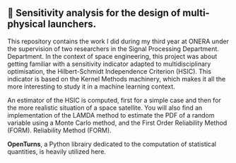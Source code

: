 ## 🚀 Sensitivity analysis for the design of multi-physical launchers.

This repository contains the work I did during my third year at ONERA under the supervision of two researchers in the Signal Processing Department.
Department. In the context of space engineering, this project was about getting familiar with a sensitivity indicator adapted to multidisciplinary optimisation,
the Hilbert-Schmidt Independence Criterion (HSIC). This indicator is based on the Kernel Methods machinery, which makes it all the more interesting to study it in a machine learning context.

An estimator of the HSIC is computed, first for a simple case and then for the more realistic situation of a space satellite.
You will also find an implementation of the LAMDA method to estimate the PDF of a random variable using a Monte Carlo method, and the First Order Reliability Method (FORM).
Reliability Method (FORM).

**OpenTurns**, a Python librairy dedicated to the computation of statistical quantities, is heavily utilized here.